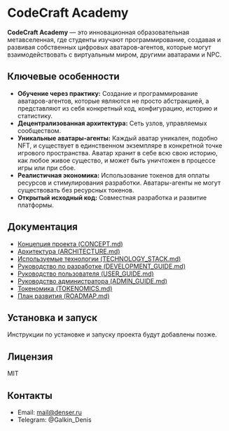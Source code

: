 # CodeCraft Academy

**CodeCraft Academy** — это инновационная образовательная метавселенная, где студенты изучают программирование, создавая и развивая собственных цифровых аватаров-агентов, которые могут взаимодействовать с виртуальным миром, другими аватарами и NPC.

## Ключевые особенности

*   **Обучение через практику:**  Создание и программирование аватаров-агентов, которые являются не просто абстракцией, а представляют из себя конкретный код, конфигурацию, историю и статистику.
*   **Децентрализованная архитектура:**  Сеть узлов, управляемых сообществом.
*   **Уникальные аватары-агенты:**  Каждый аватар уникален, подобно NFT, и существует в единственном экземпляре в конкретной точке игрового пространства. Аватар хранит в себе всю свою историю, как любое живое существо, и может быть уничтожен в процессе игры или при сбое.
*   **Реалистичная экономика:**  Использование токенов для оплаты ресурсов и стимулирования разработки. Аватары-агенты не могут существовать без ресурсных токенов.
*   **Открытый исходный код:**  Совместная разработка и развитие платформы.

## Документация

*   [Концепция проекта (CONCEPT.md)](CONCEPT.md)
*   [Архитектура (ARCHITECTURE.md)](ARCHITECTURE.md)
*   [Используемые технологии (TECHNOLOGY_STACK.md)](TECHNOLOGY_STACK.md)
*   [Руководство по разработке (DEVELOPMENT_GUIDE.md)](DEVELOPMENT_GUIDE.md)
*   [Руководство пользователя (USER_GUIDE.md)](USER_GUIDE.md)
*   [Руководство администратора (ADMIN_GUIDE.md)](ADMIN_GUIDE.md)
*   [Токеномика (TOKENOMICS.md)](TOKENOMICS.md)
*   [План развития (ROADMAP.md)](ROADMAP.md)

## Установка и запуск

Инструкции по установке и запуску проекта будут добавлены позже.

## Лицензия

MIT

## Контакты

*   Email: mail@denser.ru
*   Telegram: @Galkin_Denis
